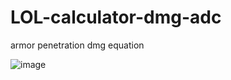 # LOL-calculator-dmg-adc

armor penetration dmg equation

![image](https://github.com/BedzieJazdaElo/LOL-calculator-dmg-adc/assets/125198635/29574fd8-4107-449d-9d8d-903e7e125730)


